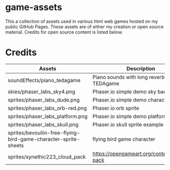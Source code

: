# game-assets
This a collection of assets used in various html web games hosted on my public GitHub Pages. These assets are of either my creation or open source material. Credits for open source content is listed below.


# Credits

Assets | Description | Credits
------------ | ------------- | -------------
soundEffects/piano_tedagame | Piano sounds with long reverb by TEDAgame | https://freesound.org/people/TEDAgame/packs/25405/
skies/phaser_labs_sky4.png | Phaser.io simple demo sky background | http://labs.phaser.io/assets/skies/sky4.png
sprites/phaser_labs_dude.png | Phaser.io simple demo character sprite | http://labs.phaser.io/assets/sprites/dude.png 
sprites/phaser_labs_orb-red.png | Phaser.io orb sprite | http://labs.phaser.io/assets/sprites/orb-red.png
sprites/phaser_labs_platform.png | Phaser.io simple demo platform | http://labs.phaser.io/assets/sprites/platform.png
sprites/phaser_labs_skull.png | Phaser.io skull sprite example | http://labs.phaser.io/assets/sprites/skull.png
sprites/bevouliin-free-flying-bird-game-character-sprite-sheets | flying bird game character | https://opengameart.org/content/bevouliin-free-flying-bird-game-character-sprite-sheets
sprites/synethic223_cloud_pack | https://opengameart.org/content/cloud-pack